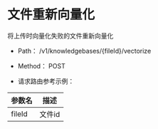 # 文件重新向量化

将上传时向量化失败的文件重新向量化

- Path： /v1/knowledgebases/{fileId}/vectorize

- Method： POST

- 请求路由参考示例：

|参数名      |描述 |
|----------- |----------- |
|fileId  |文件id |
